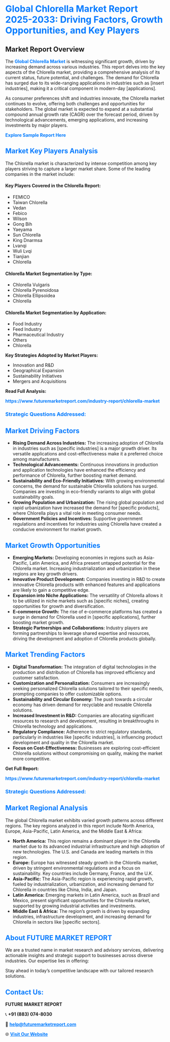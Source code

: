 <h1 style="color: #007BFF;">Global Chlorella Market Report 2025-2033: Driving Factors, Growth Opportunities, and Key Players</h1>

<section id="overview">
<h2>Market Report Overview</h2>
<p>The <a href="https://www.futuremarketreport.com/industry-report/chlorella-market" style="color: #007BFF; text-decoration: none;"><strong>Global Chlorella Market</strong></a> is witnessing significant growth, driven by increasing demand across various industries. This report delves into the key aspects of the Chlorella market, providing a comprehensive analysis of its current status, future potential, and challenges. The demand for Chlorella has surged due to its wide-ranging applications in industries such as [insert industries], making it a critical component in modern-day [applications].</p>
<p>As consumer preferences shift and industries innovate, the Chlorella market continues to evolve, offering both challenges and opportunities for stakeholders. The global market is expected to expand at a substantial compound annual growth rate (CAGR) over the forecast period, driven by technological advancements, emerging applications, and increasing investments by major players.</p>
</section>

<section id="overview">
<p><a href="https://www.futuremarketreport.com/request-sample/reportId=100589" style="color: #007BFF; text-decoration: none;"><strong>Explore Sample Report Here</strong></a></p>
</section>

<section id="key-players">
<h2 style="color: #007BFF;">Market Key Players Analysis</h2>
<p>The Chlorella market is characterized by intense competition among key players striving to capture a larger market share. Some of the leading companies in the market include:</p>
<h4>Key Players Covered in the Chlorella Report:</h4>
<ul><li>FEMICO</li><li>Taiwan Chlorella</li><li>Vedan</li><li>Febico</li><li>Wilson</li><li>Gong Bih</li><li>Yaeyama</li><li>Sun Chlorella</li><li>King Dnarmsa</li><li>Lvanqi</li><li>Wuli Lvqi</li><li>Tianjian</li><li>Chlorella</li></ul>
<h4>Chlorella Market Segmentation by Type:</h4>
<ul><li>Chlorella Vulgaris</li><li>Chlorella Pyrenoidosa</li><li>Chlorella Ellipsoidea</li><li>Chlorella</li></ul>

<h4>Chlorella Market Segmentation by Application:</h4>
<ul><li>Food Industry</li><li>Feed Industry</li><li>Pharmaceutical Industry</li><li>Others</li><li>Chlorella</li></ul>
<p><strong>Key Strategies Adopted by Market Players:</strong></p>
<ul>
<li>Innovation and R&D</li>
<li>Geographical Expansion</li>
<li>Sustainability Initiatives</li>
<li>Mergers and Acquisitions</li>
</ul>
</section>

<section>
<p><strong>Read Full Analysis: </strong></p><a href="https://www.futuremarketreport.com/industry-report/chlorella-market" style="color: #007BFF; text-decoration: none;"><strong>https://www.futuremarketreport.com/industry-report/chlorella-market</strong></a>
<h3 style="color: #007BFF;">Strategic Questions Addressed:</h3>
</section>

<section id="driving-factors">
<h2 style="color: #007BFF;">Market Driving Factors</h2>
<ul>
<li><strong>Rising Demand Across Industries:</strong> The increasing adoption of Chlorella in industries such as [specific industries] is a major growth driver. Its versatile applications and cost-effectiveness make it a preferred choice among manufacturers.</li>
<li><strong>Technological Advancements:</strong> Continuous innovations in production and application technologies have enhanced the efficiency and performance of Chlorella, further boosting market demand.</li>
<li><strong>Sustainability and Eco-Friendly Initiatives:</strong> With growing environmental concerns, the demand for sustainable Chlorella solutions has surged. Companies are investing in eco-friendly variants to align with global sustainability goals.</li>
<li><strong>Growing Population and Urbanization:</strong> The rising global population and rapid urbanization have increased the demand for [specific products], where Chlorella plays a vital role in meeting consumer needs.</li>
<li><strong>Government Policies and Incentives:</strong> Supportive government regulations and incentives for industries using Chlorella have created a conducive environment for market growth.</li>
</ul>
</section>

<section id="growth-opportunities">
<h2 style="color: #007BFF;">Market Growth Opportunities</h2>
<ul>
<li><strong>Emerging Markets:</strong> Developing economies in regions such as Asia-Pacific, Latin America, and Africa present untapped potential for the Chlorella market. Increasing industrialization and urbanization in these regions are key growth drivers.</li>
<li><strong>Innovative Product Development:</strong> Companies investing in R&D to create innovative Chlorella products with enhanced features and applications are likely to gain a competitive edge.</li>
<li><strong>Expansion into Niche Applications:</strong> The versatility of Chlorella allows it to be utilized in niche markets such as [specific niches], creating opportunities for growth and diversification.</li>
<li><strong>E-commerce Growth:</strong> The rise of e-commerce platforms has created a surge in demand for Chlorella used in [specific applications], further boosting market growth.</li>
<li><strong>Strategic Partnerships and Collaborations:</strong> Industry players are forming partnerships to leverage shared expertise and resources, driving the development and adoption of Chlorella products globally.</li>
</ul>
</section>

<section id="trending-factors">
<h2 style="color: #007BFF;">Market Trending Factors</h2>
<ul>
<li><strong>Digital Transformation:</strong> The integration of digital technologies in the production and distribution of Chlorella has improved efficiency and customer satisfaction.</li>
<li><strong>Customization and Personalization:</strong> Consumers are increasingly seeking personalized Chlorella solutions tailored to their specific needs, prompting companies to offer customizable options.</li>
<li><strong>Sustainability and Circular Economy:</strong> The push towards a circular economy has driven demand for recyclable and reusable Chlorella solutions.</li>
<li><strong>Increased Investment in R&D:</strong> Companies are allocating significant resources to research and development, resulting in breakthroughs in Chlorella technology and applications.</li>
<li><strong>Regulatory Compliance:</strong> Adherence to strict regulatory standards, particularly in industries like [specific industries], is influencing product development and quality in the Chlorella market.</li>
<li><strong>Focus on Cost-Effectiveness:</strong> Businesses are exploring cost-efficient Chlorella solutions without compromising on quality, making the market more competitive.</li>
</ul>
</section>

<section>
<p><strong>Get Full Report: </strong></p><a href="https://www.futuremarketreport.com/industry-report/chlorella-market" style="color: #007BFF; text-decoration: none;"><strong>https://www.futuremarketreport.com/industry-report/chlorella-market</strong></a>
<h3 style="color: #007BFF;">Strategic Questions Addressed:</h3>
</section>


<section id="regional-analysis">
<h2 style="color: #007BFF;">Market Regional Analysis</h2>
<p>The global Chlorella market exhibits varied growth patterns across different regions. The key regions analyzed in this report include North America, Europe, Asia-Pacific, Latin America, and the Middle East & Africa:</p>
<ul>
<li><strong>North America:</strong> This region remains a dominant player in the Chlorella market due to its advanced industrial infrastructure and high adoption of new technologies. The U.S. and Canada are leading markets in this region.</li>
<li><strong>Europe:</strong> Europe has witnessed steady growth in the Chlorella market, driven by stringent environmental regulations and a focus on sustainability. Key countries include Germany, France, and the U.K.</li>
<li><strong>Asia-Pacific:</strong> The Asia-Pacific region is experiencing rapid growth, fueled by industrialization, urbanization, and increasing demand for Chlorella in countries like China, India, and Japan.</li>
<li><strong>Latin America:</strong> Emerging markets in Latin America, such as Brazil and Mexico, present significant opportunities for the Chlorella market, supported by growing industrial activities and investments.</li>
<li><strong>Middle East & Africa:</strong> The region’s growth is driven by expanding industries, infrastructure development, and increasing demand for Chlorella in sectors like [specific sectors].</li>
</ul>
</section>

<footer>
<h2 style="color: #007BFF;">About FUTURE MARKET REPORT</h2>
<p>We are a trusted name in market research and advisory services, delivering actionable insights and strategic support to businesses across diverse industries. Our expertise lies in offering:</p>

<p>Stay ahead in today’s competitive landscape with our tailored research solutions.</p>

<h2 style="color: #007BFF;">Contact Us:</h2>
<p><strong>FUTURE MARKET REPORT</strong></p>
<p>📞 <strong>+91 (883) 074-8030</strong></p>
<p>📧 <strong><a href="mailto:help@futuremarketreport.com" style="color: #007BFF;">help@futuremarketreport.com</a></strong></p>
<p>🌐 <strong><a href="https://www.futuremarketreport.com/" style="color: #007BFF;">Visit Our Website</a></strong></p>
</footer>